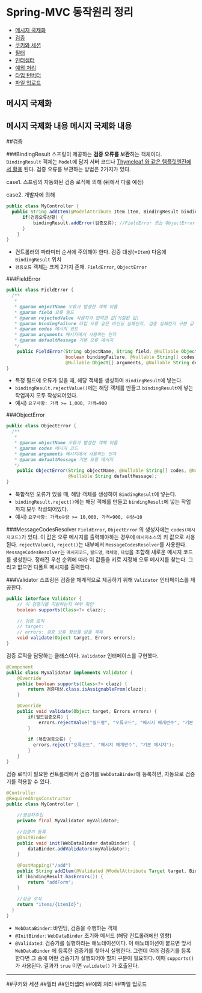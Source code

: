 # Spring-MVC 동작원리 정리

- [메시지 국제화](#메시지-국제화)
- [검증](#검증)
- [쿠키와 세션](#쿠키와-세션)
- [필터](#필터)
- [인터셉터](#인터셉터)
- [예외 처리](#예외-처리)
- [타입 턴버터](#타입-컨버터)
- [파일 업로드](#파일-업로드)

## 메시지 국제화
메시지 국제화 내용
메시지 국제화 내용
---


##검증

###BindingResult
스프링이 제공하는 **검증 오류를 보관**하는 객체이다.
`BindingResult` 객체는 `Model`에 담겨 서버 코드나 [Thymeleaf 와 같은 템플릿엔진에서 활용](https://github.com/korjun1993/study-spring-jpa/blob/master/docs/)
된다. 검증 오류를 보관하는 방법은 2가지가 있다.

case1. 스프링의 자동화된 검증 로직에 의해 (뒤에서 다룰 예정)

case2. 개발자에 의해
```java
public class MyController {
  public String addItem(@ModelAttribute Item item, BindingResult bindingResult) {
      if(검증오류상황) {
          bindingResult.addError(검증오류); //FieldError 또는 ObjectError
      }
    }
}
```
- 컨트롤러의 파라미터 순서에 주의해야 한다. 검증 대상(=`Item`) 다음에 `BindingResult` 위치
- `검증오류` 객체는 크게 2가지 존재. `FieldError`, `ObjectError`


###FieldError
```java
public class FieldError {
  /**
   * 
   * @param objectName 오류가 발생한 객체 이름
   * @param field 오류 필드
   * @param rejectedValue 사용자가 입력한 값(거절된 값)
   * @param bindingFailure 타입 오류 같은 바인딩 실패인지, 검증 실패인지 구분 값
   * @param codes 메시지 코드
   * @param arguments 메시지에서 사용하는 인자
   * @param defaultMessage 기본 오류 메시지
   */
    public FieldError(String objectName, String field, @Nullable Object rejectedValue,
                      boolean bindingFailure, @Nullable String[] codes,
                      @Nullable Object[] arguments, @Nullable String defaultMessage);
}
```
- 특정 필드에 오류가 있을 때, 해당 객체를 생성하여 `BindingResult`에 넣는다.
- `bindingResult.rejectValue()`에는 해당 객체를 만들고 `bindingResult`에 넣는 작업까지 모두 작성되어있다.
- 예시) `요구사항: 가격 >= 1,000, 가격=900`


###ObjectError
```java
public class ObjectError {
  /**
   * 
   * @param objectName 오류가 발생한 객체 이름
   * @param codes 메시지 코드
   * @param arguments 메시지에서 사용하는 인자
   * @param defaultMessage 기본 오류 메시지
   */
    public ObjectError(String objectName, @Nullable String[] codes, @Nullable Object[] arguments, 
                       @Nullable String defaultMessage);
}
```
- 복합적인 오류가 있을 때, 해당 객체를 생성하여 `BindingResult`에 넣는다.
- `bindingResult.reject()`에는 해당 객체를 만들고 `bindingResult`에 넣는 작업까지 모두 작성되어있다.
- 예시) `요구사항: 가격x수량 >= 10,000, 가격=900, 수량=10`


###MessageCodesResolver
`FieldError`, `ObjectError` 의 생성자에는 `codes(메시지코드)`가 있다.
이 값은 오류 메시지를 출력해야하는 경우에 `메시지소스`의 키 값으로 사용된다.
`rejectValue()`, `reject()`는 내부에서 `MessageCodesResolver`를 사용한다.
`MessageCodesResolver`는 `메시지코드`, `필드명`, `객체명`, `타입`을 조합해 새로운 메시지 코드를 생성한다.
정해진 우선 순위에 따라 이 값들을 키로 지정해 오류 메시지를 찾는다. 그리고 없으면 디폴트 메시지를 출력한다.


###Validator
스프링은 검증을 체계적으로 제공하기 위해 `Validator` 인터페이스를 제공한다.
```java
public interface Validator {
    // 이 검증기를 지원하는지 여부 확인
    boolean supports(Class<?> clazz);
    
    // 검증 로직
    // target: 
    // errors: 검증 오류 정보를 담을 객체
    void validate(Object target, Errors errors);
}
```

검증 로직을 담당하는 클래스이다. `Validator` 인터페이스를 구현했다.
```java
@Component
public class MyValidator implements Validator { 
    @Override
    public boolean supports(Class<?> clazz) {
        return 검증대상.class.isAssignableFrom(clazz);
    }

    @Override
    public void validate(Object target, Errors errors) {
        if(필드검증오류) {
            errors.rejectValue("필드명", "오류코드", "메시지 매개변수", "기본 메시지");
        }
        
        if (복합검증오류) {
          errors.reject("오류코드", "메시지 매개변수", "기본 메시지");
        }
    }
}
```

검증 로직이 필요한 컨트롤러에서 검증기를 `WebDataBinder`에 등록하면, 자동으로 검증기를 적용할 수 있다.
```java
@Controller
@RequiredArgsConstructor
public class MyController {
    
    //생성자주입
    private final MyValidator myValidator;
  
    //검증기 등록
    @InitBinder 
    public void init(WebDataBinder dataBinder) {
        dataBinder.addValidators(myValidator);
    }
  
    @PostMapping("/add") 
    public String addItem(@Validated @ModelAttribute Target target, BindingResult bindingResult) {
    if (bindingResult.hasErrors()) {
        return "addForm";
    }
    
    //성공 로직
    return "items/{itemId}";
  }
}
```
- `WebDataBinder`: 바인딩, 검증을 수행하는 객체
- `@InitBinder`: `WebDataBinder` 초기화 메서드 (해당 컨트롤러에만 영향)
- `@Validated`: 검증기를 실행하라는 애노테이션이다. 이 애노테이션이 붙으면 앞서 `WebDataBinder` 에 등록한 검증기를 찾아서 실행한다. 그런데 여러 검증기를 등록한다면 그 중에 어떤 검증기가 실행되어야 할지 구분이 필요하다. 이때 `supports()` 가 사용된다. 결과가 `true` 이면 `validate()` 가 호출된다.
---


##쿠키와 세션
##필터
##인터셉터
##예외 처리
##파일 업로드
